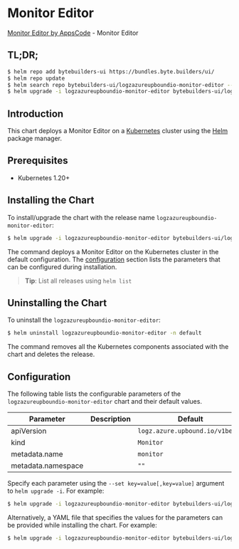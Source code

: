 # Monitor Editor

[Monitor Editor by AppsCode](https://byte.builders) - Monitor Editor

## TL;DR;

```bash
$ helm repo add bytebuilders-ui https://bundles.byte.builders/ui/
$ helm repo update
$ helm search repo bytebuilders-ui/logzazureupboundio-monitor-editor --version=v0.4.18
$ helm upgrade -i logzazureupboundio-monitor-editor bytebuilders-ui/logzazureupboundio-monitor-editor -n default --create-namespace --version=v0.4.18
```

## Introduction

This chart deploys a Monitor Editor on a [Kubernetes](http://kubernetes.io) cluster using the [Helm](https://helm.sh) package manager.

## Prerequisites

- Kubernetes 1.20+

## Installing the Chart

To install/upgrade the chart with the release name `logzazureupboundio-monitor-editor`:

```bash
$ helm upgrade -i logzazureupboundio-monitor-editor bytebuilders-ui/logzazureupboundio-monitor-editor -n default --create-namespace --version=v0.4.18
```

The command deploys a Monitor Editor on the Kubernetes cluster in the default configuration. The [configuration](#configuration) section lists the parameters that can be configured during installation.

> **Tip**: List all releases using `helm list`

## Uninstalling the Chart

To uninstall the `logzazureupboundio-monitor-editor`:

```bash
$ helm uninstall logzazureupboundio-monitor-editor -n default
```

The command removes all the Kubernetes components associated with the chart and deletes the release.

## Configuration

The following table lists the configurable parameters of the `logzazureupboundio-monitor-editor` chart and their default values.

|     Parameter      | Description |                  Default                   |
|--------------------|-------------|--------------------------------------------|
| apiVersion         |             | <code>logz.azure.upbound.io/v1beta1</code> |
| kind               |             | <code>Monitor</code>                       |
| metadata.name      |             | <code>monitor</code>                       |
| metadata.namespace |             | <code>""</code>                            |


Specify each parameter using the `--set key=value[,key=value]` argument to `helm upgrade -i`. For example:

```bash
$ helm upgrade -i logzazureupboundio-monitor-editor bytebuilders-ui/logzazureupboundio-monitor-editor -n default --create-namespace --version=v0.4.18 --set apiVersion=logz.azure.upbound.io/v1beta1
```

Alternatively, a YAML file that specifies the values for the parameters can be provided while
installing the chart. For example:

```bash
$ helm upgrade -i logzazureupboundio-monitor-editor bytebuilders-ui/logzazureupboundio-monitor-editor -n default --create-namespace --version=v0.4.18 --values values.yaml
```
